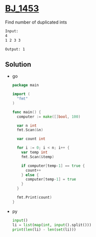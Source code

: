 # [BJ_1453](https://acmicpc.net/problem/1453)

Find number of duplicated ints

```txt
Input:
4
1 2 3 3

Output: 1
```

## Solution

* go

  ```go
  package main

  import (
    "fmt"
  )

  func main() {
    computer := make([]bool, 100)

    var n int
    fmt.Scan(&n)

    var count int

    for i := 0; i < n; i++ {
      var temp int
      fmt.Scan(&temp)

      if computer[temp-1] == true {
        count++
      } else {
        computer[temp-1] = true
      }
    }

    fmt.Print(count)
  }
  ```

* py

  ```py
  input()
  li = list(map(int, input().split()))
  print(len(li) - len(set(li)))
  ```
